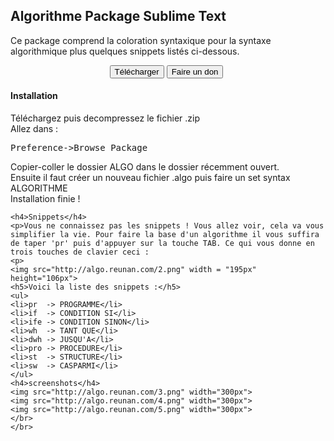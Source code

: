 <html lang="fr">
<head>
  <meta charset="utf-8">
  <link rel="stylesheet" href="bootstrap/css/bootstrap.css">
<body>
<div class="container">
	<h2>Algorithme Package Sublime Text</h2>
	<p>Ce package comprend la coloration syntaxique pour la syntaxe algorithmique plus quelques snippets listés ci-dessous. </p>	
<center><form action="https://www.paypal.com/cgi-bin/webscr" method="post" target="_top" class="form-inline">
<input type="hidden" name="cmd" value="_s-xclick">
<input type="hidden" name="hosted_button_id" value="QGYDVWYV64E7W">
<a href="dl/sublime-algo-V1.0.3.zip"><button id="download"  type="button" class="btn btn-large btn-success">Télécharger</button></a> 
<button type="submit"  class="btn btn-large btn-success" border="0" name="submit" >Faire un don</button>
<img alt="" border="0" src="https://www.paypalobjects.com/fr_FR/i/scr/pixel.gif" width="1" height="1">
</form></center>
	<h4>Installation</h4>
	  Téléchargez puis decompressez le fichier .zip<br>
	  Allez dans :
	  <pre>Preference->Browse Package</pre> 
	  Copier-coller le dossier ALGO dans le dossier récemment ouvert.<br>
	  Ensuite il faut créer un nouveau fichier .algo puis faire un set syntax ALGORITHME<br>
	  Installation finie !
	
	<h4>Snippets</h4>
	<p>Vous ne connaissez pas les snippets ! Vous allez voir, cela va vous simplifier la vie. Pour faire la base d'un algorithme il vous suffira de taper 'pr' puis d'appuyer sur la touche TAB. Ce qui vous donne en trois touches de clavier ceci :
	<p>
	<img src="http://algo.reunan.com/2.png" width = "195px" height="106px">
	<h5>Voici la liste des snippets :</h5>
	<ul>
	<li>pr  -> PROGRAMME</li>
	<li>if  -> CONDITION SI</li>
	<li>ife -> CONDITION SINON</li>
	<li>wh  -> TANT QUE</li>
	<li>dwh -> JUSQU'A</li>
	<li>pro -> PROCEDURE</li>
	<li>st  -> STRUCTURE</li>
	<li>sw  -> CASPARMI</li>
	</ul>
	<h4>screenshots</h4>
	<img src="http://algo.reunan.com/3.png" width="300px"> 
	<img src="http://algo.reunan.com/4.png" width="300px">
	<img src="http://algo.reunan.com/5.png" width="300px">
	</br>
	</br>


</div>
</head>
</body>
</html>